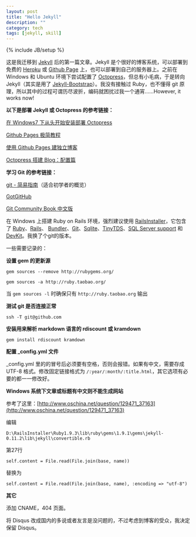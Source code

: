 ```yaml
---
layout: post
title: "Hello Jekyll"
description: ""
category: tech
tags: [jekyll, skill]
---
```

{% include JB/setup %}

这是我迁移到 [Jekyll](https://github.com/mojombo/jekyll) 后的第一篇文章。Jekyll 是个很好的博客系统，可以部署到免费的 [Heroku](http://www.heroku.com/) 或 [Github Page](http://pages.github.com/) 上，也可以部署到自己的服务器上。之前在 Windows 和 Ubuntu 环境下尝试配置了 [Octopress](http://octopress.org/)，但总有小毛病，于是转向 Jekyll（其实是用了 [Jekyll-Bootstrap](http://jekyllbootstrap.com/)）。我没有接触过 Ruby，也不懂得 git 原理，所以其中的过程可谓历尽波折，编码就困扰过我一个通宵……However, it works now!

**以下是部署 Jekyll 或 Octopress 的参考链接：**

[在 Windows7 下从头开始安装部署 Octopress](http://sinosmond.github.com/blog/2012/03/12/install-and-deploy-octopress-to-github-on-windows7-from-scratch/)

[Github Pages 极简教程](http://chen.yanping.me/cn/blog/2012/03/18/github-pages-step-by-step/)

[使用 Github Pages 建独立博客](http://beiyuu.com/github-pages/)

[Octopress 搭建 Blog：配置篇](http://evsseny.appspot.com/2012/03/30/Octopress-blog-Configuration.html)

**学习 Git 的参考链接：**

[git - 简易指南](http://rogerdudler.github.com/git-guide/index.zh.html)（适合初学者的概览）

[GotGitHub](http://www.worldhello.net/gotgithub/index.html)

[Git Community Book 中文版](http://gitbook.liuhui998.com/index.html)

在 Windows 上搭建 Ruby on Rails 环境，强烈建议使用 [RailsInstaller](http://railsinstaller.org/)，它包含了 [Ruby](http://ruby-lang.org/)、[Rails](http://rubyonrails.org/)、 [Bundler](http://gembundler.com/)、[Git](http://git-scm.com/)、[Sqlite](http://sqlite.org/)、[TinyTDS](https://github.com/rails-sqlserver/tiny_tds)、[SQL Server support](https://github.com/rails-sqlserver/activerecord-sqlserver-adapter) 和 [DevKit](https://github.com/oneclick/rubyinstaller/wiki/Development-Kit)。我换了个git的版本。

一些需要记录的：

**设置 gem 的更新源**

`gem sources --remove http://rubygems.org/`

`gem sources -a http://ruby.taobao.org/`

当 `gem sources -l` 时确保只有 `http://ruby.taobao.org` 输出

**测试 git 是否连接正常**

`ssh -T git@github.com`

**安装用来解析 markdown 语言的 rdiscount 或 kramdown**

`gem install rdiscount kramdown`

**配置 _config.yml 文件**

_config.yml 里的的冒号后必须要有空格，否则会报错。如果有中文，需要存成 UTF-8 格式。修改固定链接格式为 `/:year/:month/:title.html`，其它选项有必要的都一一修改好。

**Windows 系统下文章或标题有中文则不能生成网站**

参考了这里：[http://www.oschina.net/question/129471_37163](http://www.oschina.net/question/129471_37163)

编辑

`D:\RailsInstaller\Ruby1.9.3\lib\ruby\gems\1.9.1\gems\jekyll-0.11.2\lib\jekyll\convertible.rb`

第27行

`self.content = File.read(File.join(base, name))`

替换为

`self.content = File.read(File.join(base, name), :encoding => "utf-8")`

**其它**

添加 CNAME，404 页面。

将 Disqus 改成国内的多说或者友言是没问题的，不过考虑到博客的受众，我决定保留 Disqus。
